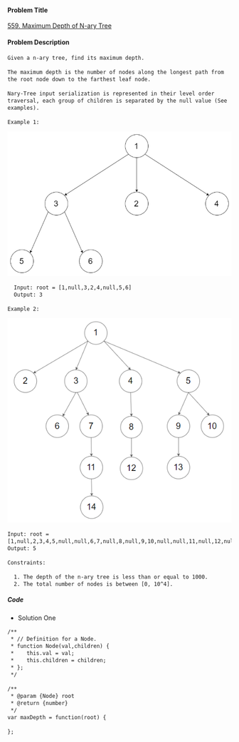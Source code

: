#### Problem Title
[559. Maximum Depth of N-ary Tree](https://leetcode.com/problems/maximum-depth-of-n-ary-tree/)
#### Problem Description
```
Given a n-ary tree, find its maximum depth.

The maximum depth is the number of nodes along the longest path from the root node down to the farthest leaf node.

Nary-Tree input serialization is represented in their level order traversal, each group of children is separated by the null value (See examples).

Example 1:
```
![1](../../assets/tree/2020-11-06/1.png)
```
  Input: root = [1,null,3,2,4,null,5,6]
  Output: 3

Example 2:
```
![1](../../assets/tree/2020-11-06/2.png)
```
Input: root = [1,null,2,3,4,5,null,null,6,7,null,8,null,9,10,null,null,11,null,12,null,13,null,null,14]
Output: 5

Constraints:

  1. The depth of the n-ary tree is less than or equal to 1000.
  2. The total number of nodes is between [0, 10^4].
```

##### Code

- Solution One
```
/**
 * // Definition for a Node.
 * function Node(val,children) {
 *    this.val = val;
 *    this.children = children;
 * };
 */

/**
 * @param {Node} root
 * @return {number}
 */
var maxDepth = function(root) {
    
};
```
